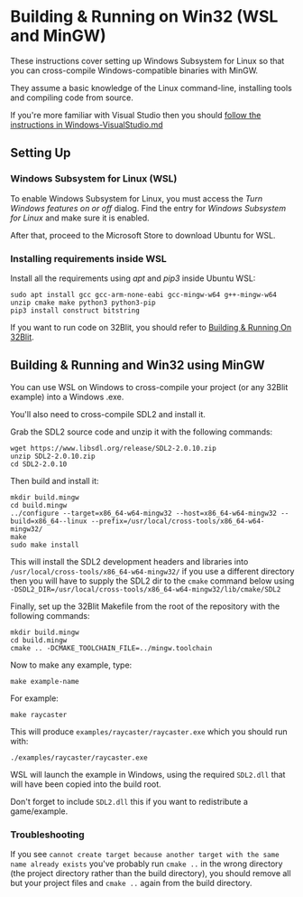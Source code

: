 # Building & Running on Win32 (WSL and MinGW)

These instructions cover setting up Windows Subsystem for Linux so that you can cross-compile Windows-compatible binaries with MinGW.

They assume a basic knowledge of the Linux command-line, installing tools and compiling code from source.

If you're more familiar with Visual Studio then you should [follow the instructions in Windows-VisualStudio.md](Windows-VisualStudio.md)

## Setting Up

### Windows Subsystem for Linux (WSL)

To enable Windows Subsystem for Linux, you must access the _Turn Windows features on or off_ dialog. Find the entry for _Windows Subsystem for Linux_ and make sure it is enabled.

After that, proceed to the Microsoft Store to download Ubuntu for WSL.

### Installing requirements inside WSL

Install all the requirements using _apt_ and _pip3_ inside Ubuntu WSL:

```shell
sudo apt install gcc gcc-arm-none-eabi gcc-mingw-w64 g++-mingw-w64 unzip cmake make python3 python3-pip
pip3 install construct bitstring
```

If you want to run code on 32Blit, you should refer to [Building & Running On 32Blit](32blit.md).

## Building & Running and Win32 using MinGW

You can use WSL on Windows to cross-compile your project (or any 32Blit example) into a Windows .exe.

You'll also need to cross-compile SDL2 and install it.

Grab the SDL2 source code and unzip it with the following commands:

```shell
wget https://www.libsdl.org/release/SDL2-2.0.10.zip
unzip SDL2-2.0.10.zip
cd SDL2-2.0.10
```

Then build and install it:

```shell
mkdir build.mingw
cd build.mingw
../configure --target=x86_64-w64-mingw32 --host=x86_64-w64-mingw32 --build=x86_64--linux --prefix=/usr/local/cross-tools/x86_64-w64-mingw32/
make
sudo make install
```

This will install the SDL2 development headers and libraries into `/usr/local/cross-tools/x86_64-w64-mingw32/` if you use a different directory then you will have to supply the SDL2 dir to the `cmake` command below using `-DSDL2_DIR=/usr/local/cross-tools/x86_64-w64-mingw32/lib/cmake/SDL2`

Finally, set up the 32Blit Makefile from the root of the repository with the following commands:

```shell
mkdir build.mingw
cd build.mingw
cmake .. -DCMAKE_TOOLCHAIN_FILE=../mingw.toolchain
```

Now to make any example, type:

```
make example-name
```

For example:

```
make raycaster
```

This will produce `examples/raycaster/raycaster.exe` which you should run with:

```
./examples/raycaster/raycaster.exe
```

WSL will launch the example in Windows, using the required `SDL2.dll` that will have been copied into the build root.

Don't forget to include `SDL2.dll` this if you want to redistribute a game/example.

### Troubleshooting

If you see `cannot create target because another target with the same name already exists` you've probably run `cmake ..` in the wrong directory (the project directory rather than the build directory), you should remove all but your project files and `cmake ..` again from the build directory.
